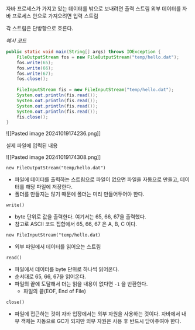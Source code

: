 

자바 프로세스가 가지고 있는 데이터를 밖으로 보내려면 출력 스트림
외부 데이터를 자바 프로세스 안으로 가져오려면 입력 스트림

각 스트림은 단방향으로 흐른다.


*예시 코드*

```java
public static void main(String[] args) throws IOException {  
    FileOutputStream fos = new FileOutputStream("temp/hello.dat");  
    fos.write(65);  
    fos.write(66);  
    fos.write(67);  
    fos.close();  
  
    FileInputStream fis = new FileInputStream("temp/hello.dat");  
    System.out.println(fis.read());  
    System.out.println(fis.read());  
    System.out.println(fis.read());  
    System.out.println(fis.read());  
    fis.close();  
}
```

![[Pasted image 20241019174236.png]]

실제 파일에 입력된 내용

![[Pasted image 20241019174308.png]]

`new FileOutputStream("temp/hello.dat")` 

- 파일에 데이터를 출력하는 스트림으로 파일이 없으면 파일을 자동으로 만들고, 데이터를 해당 파일에 저장한다.
- 폴더를 만들지는 않기 때문에 폴더는 미리 만들어두어야 한다.

`write()`
- byte 단위로 값을 출력한다. 여기서는 65, 66, 67을 출력했다.
- 참고로 ASCII 코드 집합에서 65, 66, 67 은 A, B, C 이다.

`new FileInputStream("temp/hello.dat)`
- 외부 파일에서 데이터를 읽어오는 스트림

`read()`
- 파일에서 데이터를 byte 단위로 하나씩 읽어온다.
- 순서대로 65, 66, 67을 읽어온다.
- 파일의 끝에 도달해서 더는 읽을 내용이 없다면 `-1` 을 반환한다.
	-  파일의 끝(EOF, End of File)

`close()`
- 파일에 접근하는 것이 자바 입장에서는 외부 자원을 사용하는 것이다. 자바에서 내부 객체는 자동으로 GC가 되지만 외부 자원은 사용 후 반드시 닫아주여야 한다.